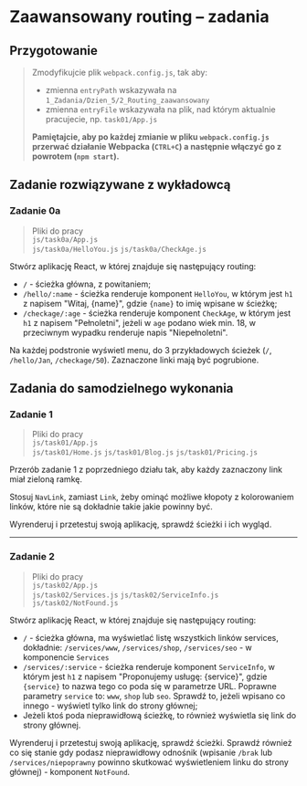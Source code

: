 # Zaawansowany routing &ndash; zadania

## Przygotowanie
> Zmodyfikujcie plik `webpack.config.js`, tak aby:
> - zmienna `entryPath` wskazywała na `1_Zadania/Dzien_5/2_Routing_zaawansowany`
> - zmienna `entryFile` wskazywała na plik, nad którym aktualnie pracujecie, np. `task01/App.js`
>
> **Pamiętajcie, aby po każdej zmianie w pliku `webpack.config.js` przerwać działanie Webpacka (`CTRL+C`) a następnie włączyć go z powrotem (`npm start`).**


## Zadanie rozwiązywane z wykładowcą

### Zadanie 0a 

> Pliki do pracy  
> `js/task0a/App.js`  
> `js/task0a/HelloYou.js`
> `js/task0a/CheckAge.js`

Stwórz aplikację React, w której znajduje się następujący routing:
- `/` - ścieżka główna, z powitaniem;
- `/hello/:name` - ścieżka renderuje komponent `HelloYou`, w którym jest `h1` z napisem "Witaj, {name}", gdzie `{name}` to imię wpisane w ścieżkę;
- `/checkage/:age` - ścieżka renderuje komponent `CheckAge`, w którym jest `h1` z napisem "Pełnoletni", jeżeli w `age` podano wiek min. 18, w przeciwnym wypadku renderuje napis "Niepełnoletni".

Na każdej podstronie wyświetl menu, do 3 przykładowych ścieżek (`/`, `/hello/Jan`, `/checkage/50`). Zaznaczone linki mają być pogrubione.


## Zadania do samodzielnego wykonania

### Zadanie 1 

> Pliki do pracy  
> `js/task01/App.js`  
> `js/task01/Home.js`
> `js/task01/Blog.js`
> `js/task01/Pricing.js`

Przerób zadanie 1 z poprzedniego działu tak, aby każdy zaznaczony link miał zieloną ramkę.

Stosuj `NavLink`, zamiast `Link`, żeby ominąć możliwe kłopoty z kolorowaniem linków, które nie są dokładnie takie jakie powinny być.

Wyrenderuj i przetestuj swoją aplikację, sprawdź ścieżki i ich wygląd.

---

### Zadanie 2

> Pliki do pracy  
> `js/task02/App.js`  
> `js/task02/Services.js`
> `js/task02/ServiceInfo.js`
> `js/task02/NotFound.js`

Stwórz aplikację React, w której znajduje się następujący routing:
- `/` - ścieżka główna, ma wyświetlać listę wszystkich linków services, dokładnie: `/services/www`, `/services/shop`, `/services/seo` - w komponencie `Services`
- `/services/:service` - ścieżka renderuje komponent `ServiceInfo`, w którym jest `h1` z napisem "Proponujemy usługę: {service}", gdzie `{service}` to nazwa tego co poda się w parametrze URL. Poprawne parametry `service` to: `www`, `shop` lub `seo`. Sprawdź to, jeżeli wpisano co innego - wyświetl tylko link do strony głównej;
- Jeżeli ktoś poda nieprawidłową ścieżkę, to również wyświetla się link do strony głównej.

Wyrenderuj i przetestuj swoją aplikację, sprawdź ścieżki. Sprawdź również co się stanie gdy podasz nieprawidłowy odnośnik (wpisanie `/brak` lub `/services/niepoprawny` powinno skutkować wyświetleniem linku do strony głównej) - komponent `NotFound`.
